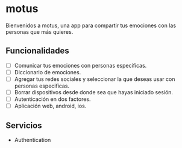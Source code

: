 # motus
Bienvenidos a motus, una app para compartir tus emociones con las personas que más quieres.

## Funcionalidades

- [ ] Comunicar tus emociones con personas especificas.
- [ ] Diccionario de emociones.
- [ ] Agregar tus redes sociales y seleccionar la que deseas usar con personas especificas.
- [ ] Borrar dispositivos desde donde sea que hayas iniciado sesión.
- [ ] Autenticación en dos factores.
- [ ] Aplicación web, android, ios.

## Servicios
- Authentication

